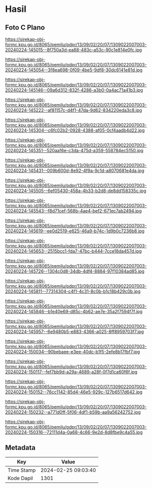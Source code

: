 # Hasil

## Foto C Plano

https://sirekap-obj-formc.kpu.go.id/8065/pemilu/pdpr/13/09/02/20/07/1309022007003-20240224-145015--8f750a3d-ea88-483c-a53c-90c1e814e0fc.jpg

https://sirekap-obj-formc.kpu.go.id/8065/pemilu/pdpr/13/09/02/20/07/1309022007003-20240224-145054--3f8ea698-0f09-4be5-9df8-30dc6141e81d.jpg

https://sirekap-obj-formc.kpu.go.id/8065/pemilu/pdpr/13/09/02/20/07/1309022007003-20240224-145146--09a6d312-832f-4286-a3b0-0a4ac71a41b3.jpg

https://sirekap-obj-formc.kpu.go.id/8065/pemilu/pdpr/13/09/02/20/07/1309022007003-20240224-145222--af81157c-d4f1-47da-9d62-834220eda3c8.jpg

https://sirekap-obj-formc.kpu.go.id/8065/pemilu/pdpr/13/09/02/20/07/1309022007003-20240224-145304--c6fc02b2-0928-4388-af05-0cf4aadb4d22.jpg

https://sirekap-obj-formc.kpu.go.id/8065/pemilu/pdpr/13/09/02/20/07/1309022007003-20240224-145351--520aa16e-c3da-475d-a359-558784ec5150.jpg

https://sirekap-obj-formc.kpu.go.id/8065/pemilu/pdpr/13/09/02/20/07/1309022007003-20240224-145431--009b600d-8e92-4f9a-9c1d-a8070681e4da.jpg

https://sirekap-obj-formc.kpu.go.id/8065/pemilu/pdpr/13/09/02/20/07/1309022007003-20240224-145505--6ef05430-458a-4b33-b2d8-de8dd158335c.jpg

https://sirekap-obj-formc.kpu.go.id/8065/pemilu/pdpr/13/09/02/20/07/1309022007003-20240224-145543--f8d71cef-568b-4ae4-bef2-671ec7ab2494.jpg

https://sirekap-obj-formc.kpu.go.id/8065/pemilu/pdpr/13/09/02/20/07/1309022007003-20240224-145619--ee0d2519-e625-46a9-b74c-1d9b0c7236b8.jpg

https://sirekap-obj-formc.kpu.go.id/8065/pemilu/pdpr/13/09/02/20/07/1309022007003-20240224-145653--2515bcc1-fda7-47bc-b444-7cce18da457d.jpg

https://sirekap-obj-formc.kpu.go.id/8065/pemilu/pdpr/13/09/02/20/07/1309022007003-20240224-145726--1304c0d8-34db-4df4-8884-97f10384ad85.jpg

https://sirekap-obj-formc.kpu.go.id/8065/pemilu/pdpr/13/09/02/20/07/1309022007003-20240224-145811--77314304-c4f1-4c31-8c0b-b1c18b429c0b.jpg

https://sirekap-obj-formc.kpu.go.id/8065/pemilu/pdpr/13/09/02/20/07/1309022007003-20240224-145846--b1e40e69-d85c-4b62-ae7e-35a2f7594f7f.jpg

https://sirekap-obj-formc.kpu.go.id/8065/pemilu/pdpr/13/09/02/20/07/1309022007003-20240224-145957--6e9480b5-e883-4366-a025-8ff8959703f7.jpg

https://sirekap-obj-formc.kpu.go.id/8065/pemilu/pdpr/13/09/02/20/07/1309022007003-20240224-150034--90bebaee-e3ee-40dc-b1f5-2efe8b17fbf7.jpg

https://sirekap-obj-formc.kpu.go.id/8065/pemilu/pdpr/13/09/02/20/07/1309022007003-20240224-150117--fef7bb9d-a29a-4689-a28f-0f7d1ca60f6f.jpg

https://sirekap-obj-formc.kpu.go.id/8065/pemilu/pdpr/13/09/02/20/07/1309022007003-20240224-150152--76cc1142-85d4-46e5-929c-127b6517d642.jpg

https://sirekap-obj-formc.kpu.go.id/8065/pemilu/pdpr/13/09/02/20/07/1309022007003-20240224-150232--a771d0ff-5f06-4df1-b59b-aa9a56242752.jpg

https://sirekap-obj-formc.kpu.go.id/8065/pemilu/pdpr/13/09/02/20/07/1309022007003-20240224-150316--72111d4a-0a68-4c66-9e2d-8d8fbe9c4a55.jpg


## Metadata

| Key        | Value               |
| ---------- | ------------------- |
| Time Stamp | 2024-02-25 09:03:40 |
| Kode Dapil | 1301                |



